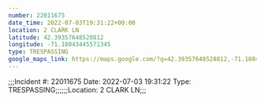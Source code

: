 ```yaml
---
number: 22011675
date_time: 2022-07-03T19:31:22+00:00
location: 2 CLARK LN
latitude: 42.39357648528812
longitude: -71.18043445571345
type: TRESPASSING
google_maps_link: https://maps.google.com/?q=42.39357648528812,-71.18043445571345
---
```


;;;Incident #: 22011675   Date: 2022-07-03 19:31:22    Type: TRESPASSING;;;;;;Location: 2 CLARK LN;;;
